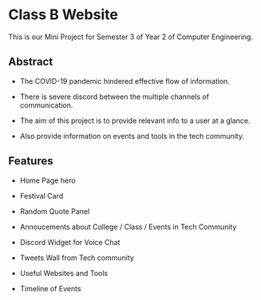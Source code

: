 # Class B Website

This is our Mini Project for Semester 3 of Year 2 of Computer Engineering. 

## Abstract

- The COVID-19 pandemic hindered effective flow of information.

- There is severe discord between the multiple channels of communication.

- The aim of this project is to provide relevant info to a user at a glance.

- Also provide information on events and tools in the tech community.

## Features

- Home Page hero

- Festival Card 

- Random Quote Panel

- Annoucements about College / Class / Events in Tech Community

- Discord Widget for Voice Chat

- Tweets Wall from Tech community

- Useful Websites and Tools

- Timeline of Events
